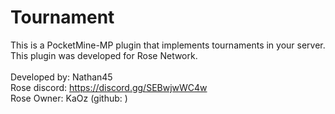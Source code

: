# Tournament
This is a PocketMine-MP plugin that implements tournaments in your server. This plugin was developed for Rose Network.
<br/><br/>
Developed by: Nathan45 <br/>
Rose discord: https://discord.gg/SEBwjwWC4w <br/>
Rose Owner: KaOz (github: )<br/>
